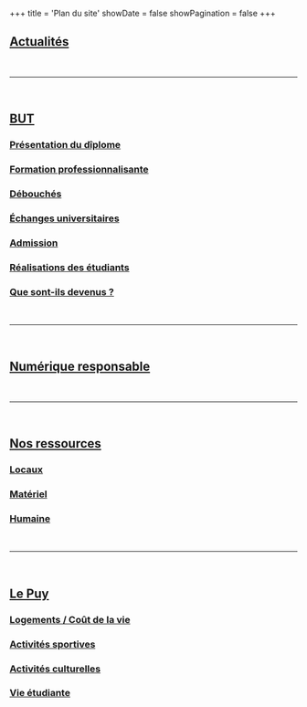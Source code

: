 +++
title = 'Plan du site'
showDate = false
showPagination = false
+++

## [Actualités](../actualites)

</br>
<hr>
</br>

## [BUT](../but) 

### [Présentation du dîplome](../but/diplome)
### [Formation professionnalisante](../but/formation_professionnalisante)
### [Débouchés](../but/debouches)
### [Échanges universitaires](../but/admission)
### [Admission](../but/admission)
### [Réalisations des étudiants](../but/realisations_des_etudiants)
### [Que sont-ils devenus ?](../but/que_sont_ils_devenus)

</br>
<hr>
</br>

## [Numérique responsable](../nr)

</br>
<hr>
</br>

## [Nos ressources](../nos_ressources)

### [Locaux](../nos_ressources/locaux)
### [Matériel](../nos_ressources/materiel)
### [Humaine](../nos_ressources/humaine)

</br>
<hr>
</br>

## [Le Puy](../le_puy)

### [Logements / Coût de la vie](../le_puy/logements_cout_de_la_vie/)
### [Activités sportives](../le_puy/activites_sportives)
### [Activités culturelles](../le_puy/activites_culturelles)
### [Vie étudiante](../le_puy/vie_etudiante)